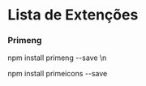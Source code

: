 <h1>Lista de Extenções</h1>

<h3> Primeng </h3>

npm install primeng --save \n

npm install primeicons --save
